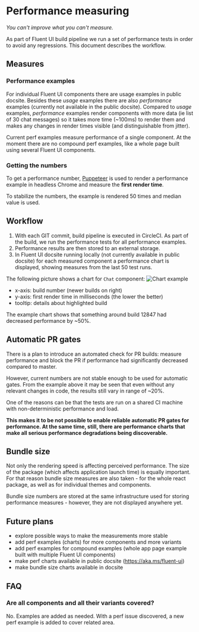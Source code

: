 # Performance measuring

_You can't improve what you can't measure._

As part of Fluent UI build pipeline we run a set of performance tests in order to avoid any regressions. This document describes the workflow.

## Measures

### Performance examples

For individual Fluent UI components there are usage examples in public docsite. Besides these _usage_ examples there are also _performance_ examples (currently not available in the public docsite). Compared to _usage_ examples, _performance_ examples render components with more data (ie list of 30 chat messages) so it takes more time (~100ms) to render them and makes any changes in render times visible (and distinguishable from jitter).

Current perf examples measure performance of a single component. At the moment there are no compound perf examples, like a whole page built using several Fluent UI components.

### Getting the numbers

To get a performance number, [Puppeteer](https://github.com/GoogleChrome/puppeteer) is used to render a performance example in headless Chrome and measure the **first render time**.

To stabilize the numbers, the example is rendered 50 times and median value is used.

## Workflow

1. With each GIT commit, build pipeline is executed in CircleCI. As part of the build, we run the performance tests for all performance examples.
2. Performance results are then stored to an external storage.
3. In Fluent UI docsite running locally (not currently available in public docsite) for each measured component a performance chart is displayed, showing measures from the last 50 test runs.

The following picture shows a chart for `Chat` component:
![Chart example](perf_chart.png)

- x-axis: build number (newer builds on right)
- y-axis: first render time in milliseconds (the lower the better)
- tooltip: details about highlighted build

The example chart shows that something around build 12847 had decreased performance by ~50%.

## Automatic PR gates

There is a plan to introduce an automated check for PR builds: measure performance and block the PR if performance had significantly decreased compared to master.

However, current numbers are not stable enough to be used for automatic gates. From the example above it may be seen that even without any relevant changes in code, the results still vary in range of ~20%.

One of the reasons can be that the tests are run on a shared CI machine with non-deterministic performance and load.

**This makes it to be not possible to enable reliable automatic PR gates for performance. At the same time, still, there are performance charts that make all serious performance degradations being discoverable.**

## Bundle size

Not only the rendering speed is affecting perceived performance. The size of the package (which affects application launch time) is equally important. For that reason bundle size measures are also taken - for the whole react package, as well as for individual themes and components.

Bundle size numbers are stored at the same infrastructure used for storing performance measures - however, they are not displayed anywhere yet.

## Future plans

- explore possible ways to make the measurements more stable
- add perf examples (charts) for more components and more variants
- add perf examples for compound examples (whole app page example built with multiple Fluent UI components)
- make perf charts available in public docsite (https://aka.ms/fluent-ui)
- make bundle size charts available in docsite

## FAQ

### Are all components and all their variants covered?

No. Examples are added as needed. With a perf issue discovered, a new perf example is added to cover related area.
